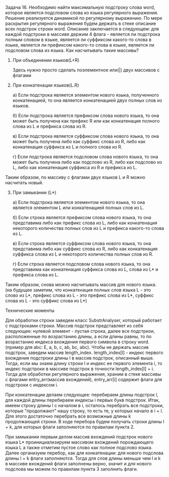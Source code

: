 Задача 16. Необходимо найти максимальную подстроку слова word, которое является подсловом слова из языка регулярного выражения.
Решение реализуется динамикой по регулярному выражению. По мере раскрытия регулярного выражения будем держать в стеке описание всех подстрок строки word. Описание заключается в следующем: для каждой подстроки в массиве держим 4 флага - является ли подстрока полным словом в языке, является ли суффиксом какого-то слова в языке, является ли префиксом какого-то слова в языке, является ли подсловом слова из языка. Как насчитывать такие массивы?

1) При объединении языков(L+R)

      Здесь нужно просто сделать поэлементное или(|) двух массивов с флагами

2) При конкатенации языков(L.R)

      a) Если подстрока является элементом нового языка, полученного конкатенацией, то она является конкатенацией двух полных слов из языков. 
      
      б) Если подстрока является префиксом слова нового языка, то она может быть получена как префикс R или как конкатенация полного слова из L и префикса слова из R.
      
      в) Если подстрока является суффиксом слова нового языка, то она может быть получена либо как суффикс слова из R, либо как конкатенация суффикса из L и полного слова из R.
      
      г) Если подстрока является подсловом слова нового языка, то она может быть получена либо как подслово из R, либо как подслово из L, либо как конкатенация суффикса из R и префикса из L.
     
Таким образом, по массиву с флагами двух языков L и R можно насчитать новый.

3) При замыкании (L*)

      а) Если подстрока является элементом нового языка, то она является элементом L или конкатенацией полных слов из L. 
      
      б) Если строка является префиксом слова нового языка, то она представима либо как префикс слова из L, либо как конкатенация некоторого количества полных слов из L и префикса какого-то слова из L. 
      
      в) Если строка является суффиксом слова нового языка, то она представима либо как суффикс слова из R, либо как конкатенация суффикса слова из L и некоторого количества полных слов из R.
      
      г) Если строка является подсловом слова нового языка, то она представима как конкатенация суффикса слова из L, слова из L* и префикса слова из L.
      
 Таким образом, снова можно насчитывать массив для нового языка. (на будущее заметим, что конкатенация полных слов языка L - это слово из L*, префикс слова из L - это префикс слова из L*, суффикс слова из L - это суффикс слова из L*)
 
 Технические моменты
 
 Для обработки строки заведем класс SubstrAnalyser, который работает с подстроками строки. Массив подстрок представляет из себя следующее: нулевой элемент - пустая строка, далее все подстркои, расположенные по возрастанию длины, а если длины равны, то по возрастанию индекса вхождения первого символа в строку word. (пример для abc: E, a, b, c, ab, bc, abc). Чтобы не держать массив подстрок, заведем массив length_index. length_index[l] - индекс первого вхождения подстроки длины l в массив подстрок, описанный выше. Тогда, если мы знаем длину строки l и индекс ее первого элемента i, то индекс подстроки в массиве подстрок в точности length_index[l] + i. Тогда для обработки регулярного выражения, храним в стеке массивы с флагами entry_arr(массив вхождений), entry_arr[i] содержит флаги для подстроки с индексом i.
 
При конкатенации делаем следующее: перебираем длины подстрок l, для каждой длины перебираем индексы i первых букв подстрок. Итак, имеем строку длины l с началом в i, осталось перебрать все подстроки, которые "продолжают" нашу строку, то есть те, у которых начало в i + l. Для этого достаточно перебрать все возможные длины k продолжающей строки. В ходе перебора будем получать строки длины l + k, для которых флаги заполняются по правилам пункта 2.

При замыкании первым делом массив вхождений подстрок нового языка L* проинициализируем массивом вхождений порождающего языка L а также отметим пустое слово как полное подслово языка. Далее организуем перебор, как для конкатенации: для нового подслова длины l + k флаги заполняются. Тогда для слов длины меньше чем l и k в массиве вхождений флаги заполнены верно, значит и для нового подслова мы можем по правилам пункта 3 заполнить флаги.
